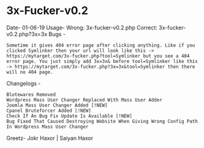 # 3x-Fucker-v0.2
Date- 01-06-19
Usage-
    Wrong: 3x-fucker-v0.2.php
    Correct: 3x-fucker-v0.2.php?3x=3x
Bugs -

    Sometime it gives 404 error page after clicking anything. Like if you clicked Symlinker then your url will look like this -> https://mytarget.com/3x-fucker.php?tool=Symlinker but you see a 404 error page. You just simply add 3x=3x& before tool=Symlinker like this -> https://mytarget.com/3x-fucker.php?3x=3x&tool=Symlinker then there will no 404 page.

    
Changelogs -

    Blotewares Removed
    Wordpress Mass User Changer Replaced With Mass User Adder
    Joomla Mass User Changer Added [!NEW]
    Cpanel Bruteforcer Added [!NEW]
    Check If An Bug Fix Update Is Available [!NEW]
    Bug Fixed That Caused Destroying Website When Giving Wrong Config Path In Wordpress Mass User Changer

Greetz- Jokr Haxor | Saiyan Haxor

